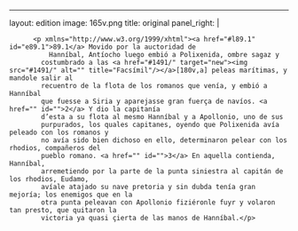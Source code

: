 <?xml version="1.0" encoding="UTF-8"?>
---
layout: edition
image: 165v.png 
title: original 
panel_right: |  
            
          <p xmlns="http://www.w3.org/1999/xhtml"><a href="#l89.1" id="e89.1">89.1</a> Movido por la auctoridad de
              Hanníbal, Antíocho luego embió a Polixenida, ombre sagaz y
            costumbrado a las <a href="#1491/" target="new"><img src="#1491/" alt="" title="Facsímil"/></a>[180v,a] peleas marítimas, y mandole salir al
            recuentro de la flota de los romanos que venía, y embió a Hanníbal
            que fuesse a Siria y aparejasse gran fuerça de navíos. <a href="" id="">2</a> Y dio la capitanía
            d’esta a su flota al mesmo Hanníbal y a Apollonio, uno de sus
            purpurados, los quales capitanes, oyendo que Polixenida avía peleado con los romanos y
            no avía sido bien dichoso en ello, determinaron pelear con los rhodios, compañeros del
            pueblo romano. <a href="" id="">3</a> En aquella contienda, Hanníbal,
            arremetiendo por la parte de la punta siniestra al capitán de los rhodios, Eudamo,
            avíale atajado su nave pretoria y sin dubda tenía gran mejoría; los enemigos que en la
            otra punta peleavan con Apollonio fiziéronle fuyr y volaron tan presto, que quitaron la
            victoria ya quasi çierta de las manos de Hanníbal.</p>
        